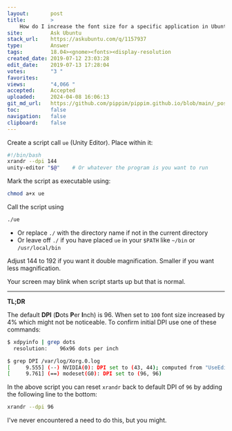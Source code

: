 ```yaml
---
layout:       post
title:        >
    How do I increase the font size for a specific application in Ubuntu 18.04 running Gnome?
site:         Ask Ubuntu
stack_url:    https://askubuntu.com/q/1157937
type:         Answer
tags:         18.04><gnome><fonts><display-resolution
created_date: 2019-07-12 23:03:28
edit_date:    2019-07-13 17:28:04
votes:        "3 "
favorites:    
views:        "4,066 "
accepted:     Accepted
uploaded:     2024-04-08 16:06:13
git_md_url:   https://github.com/pippim/pippim.github.io/blob/main/_posts/2019/2019-07-12-How-do-I-increase-the-font-size-for-a-specific-application-in-Ubuntu-18.04-running-Gnome_.md
toc:          false
navigation:   false
clipboard:    false
---
```




Create a script call `ue` (Unity Editor). Place within it:

``` bash
#!/bin/bash
xrandr --dpi 144
unity-editor "$@"    # Or whatever the program is you want to run
```

Mark the script as executable using:

``` bash
chmod a+x ue
```

Call the script using

``` bash
./ue
```

- Or replace `./` with the directory name if not in the current directory
- Or leave off `./` if you have placed `ue` in your `$PATH` like `~/bin` or `/usr/local/bin`

Adjust 144 to 192 if you want it double magnification. Smaller if you want less magnification.

Your screen may blink when script starts up but that is normal.


----------

**TL;DR**

The default **DPI** (**D**ots **P**er **I**nch) is 96. When set to `100` font size increased by 4% which might not be noticeable. To confirm initial DPI use one of these commands:

``` bash
$ xdpyinfo | grep dots
  resolution:    96x96 dots per inch

$ grep DPI /var/log/Xorg.0.log
[     9.555] (--) NVIDIA(0): DPI set to (43, 44); computed from "UseEdidDpi" X config
[     9.761] (==) modeset(G0): DPI set to (96, 96)
```

In the above script you can reset `xrandr` back to default DPI of `96` by adding the following line to the bottom:

``` bash
xrandr --dpi 96
```

I've never encountered a need to do this, but you might.
